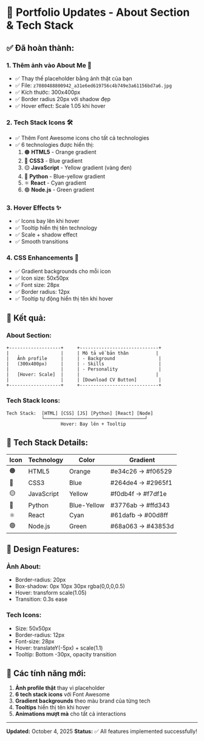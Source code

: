 # 🎨 Portfolio Updates - About Section & Tech Stack

## ✅ Đã hoàn thành:

### 1. **Thêm ảnh vào About Me** 📸
   - ✅ Thay thế placeholder bằng ảnh thật của bạn
   - ✅ File: `z7080488800942_a31e6ed619756c4b749e3a61156bd7a6.jpg`
   - ✅ Kích thước: 300x400px
   - ✅ Border radius 20px với shadow đẹp
   - ✅ Hover effect: Scale 1.05 khi hover

### 2. **Tech Stack Icons** 🛠️
   - ✅ Thêm Font Awesome icons cho tất cả technologies
   - ✅ 6 technologies được hiển thị:
     1. 🟠 **HTML5** - Orange gradient
     2. 🔵 **CSS3** - Blue gradient
     3. 🟡 **JavaScript** - Yellow gradient (vàng đen)
     4. 🐍 **Python** - Blue-yellow gradient
     5. ⚛️ **React** - Cyan gradient
     6. 🟢 **Node.js** - Green gradient

### 3. **Hover Effects** ✨
   - ✅ Icons bay lên khi hover
   - ✅ Tooltip hiển thị tên technology
   - ✅ Scale + shadow effect
   - ✅ Smooth transitions

### 4. **CSS Enhancements** 🎨
   - ✅ Gradient backgrounds cho mỗi icon
   - ✅ Icon size: 50x50px
   - ✅ Font size: 28px
   - ✅ Border radius: 12px
   - ✅ Tooltip tự động hiển thị tên khi hover

## 🎯 **Kết quả:**

### **About Section:**
```
+-------------------+     +-----------------------------+
|                   |     | Mô tả về bản thân          |
|   Ảnh profile     |     | - Background                |
|   (300x400px)     |     | - Skills                    |
|                   |     | - Personality               |
|   [Hover: Scale]  |     |                            |
|                   |     | [Download CV Button]        |
+-------------------+     +-----------------------------+
```

### **Tech Stack Icons:**
```
Tech Stack:  [HTML] [CSS] [JS] [Python] [React] [Node]
             └─────────────────────────────────────┘
                    Hover: Bay lên + Tooltip
```

## 📝 **Tech Stack Details:**

| Icon | Technology | Color | Gradient |
|------|-----------|-------|----------|
| 🟠 | HTML5 | Orange | #e34c26 → #f06529 |
| 🔵 | CSS3 | Blue | #264de4 → #2965f1 |
| 🟡 | JavaScript | Yellow | #f0db4f → #f7df1e |
| 🐍 | Python | Blue-Yellow | #3776ab → #ffd343 |
| ⚛️ | React | Cyan | #61dafb → #00d8ff |
| 🟢 | Node.js | Green | #68a063 → #43853d |

## 🎨 **Design Features:**

### **Ảnh About:**
- Border-radius: 20px
- Box-shadow: 0px 10px 30px rgba(0,0,0,0.5)
- Hover: transform scale(1.05)
- Transition: 0.3s ease

### **Tech Icons:**
- Size: 50x50px
- Border-radius: 12px
- Font-size: 28px
- Hover: translateY(-5px) + scale(1.1)
- Tooltip: Bottom -30px, opacity transition

## 🚀 **Các tính năng mới:**

1. **Ảnh profile thật** thay vì placeholder
2. **6 tech stack icons** với Font Awesome
3. **Gradient backgrounds** theo màu brand của từng tech
4. **Tooltips** hiển thị tên khi hover
5. **Animations mượt mà** cho tất cả interactions

---
**Updated:** October 4, 2025
**Status:** ✅ All features implemented successfully!
